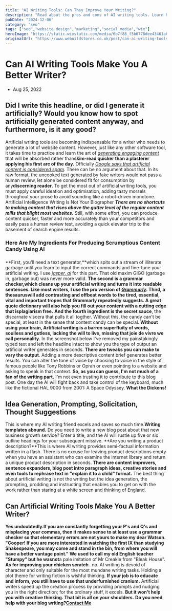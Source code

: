 ```yaml
---
title: "AI Writing Tools: Can They Improve Your Writing?"
description: "Read about the pros and cons of AI writing tools. Learn how AI can help you write with more panache, dash and brio than your competitors."
pubDate: "2024-12-06"
category: "seo"
tags: ["seo","website design","marketing","social media","wix"]
heroImage: "https://static.wixstatic.com/media/6b7f88_f5b6778dee43461ab0a8c9d0e6471f42~mv2.jpg/v1/fill/w_740,h_420,al_c,q_90,usm_0.66_1.00_0.01,enc_avif,quality_auto/6b7f88_f5b6778dee43461ab0a8c9d0e6471f42~mv2.jpg"
originalUrl: "https://www.webuildstores.co.uk/post/can-ai-writing-tools-make-you-a-better-writer"
---
```


# Can AI Writing Tools Make You A Better Writer?
 * Aug 25, 2022
## Did I write this headline, or did I generate it artificially? Would you know how to spot artificially generated content anyway, and furthermore, is it any good?
Artificial writing tools are becoming indispensable for a writer who needs to generate a lot of website content. However, just like any other software tool, it takes time to practice and learn the art of [_generating engaging content_](https://www.webuildstores.co.uk/blog-writing) that will be absorbed rather than**skim-read quicker than a plasterer applying his first arc of the day.**
Officially [_Google says that artificial content is considered spam_](https://www.searchenginejournal.com/google-says-ai-generated-content-is-against-guidelines/444916/). There can be no argument about that. In its raw format, the uncooked text generated by fake writers would not pass a human review, let alone be considered fit for consumption by any**discerning reader**.
To get the most out of artificial writing tools, you must apply careful ideation and optimisation, adding tasty morsels throughout your prose to avoid sounding like a robot-driven monotone.
Artificial Intelligence Writing Is Not Your Biographer
**_There are no shortcuts to making content that rises above the gutter level of the regular content mills that blight most websites._**
Still, with some effort, you can produce content quicker, faster and more accurately than your competitors and easily pass a human review test, avoiding a quick elevator trip to the basement of search engine results.
### Here Are My Ingredients For Producing Scrumptious Content Candy Using AI
###
**First, you'll need a text generator,**which spits out a stream of illiterate garbage until you learn to input the correct commands and fine-tune your artificial writing. I use [_jasper. ai_](https://www.jasper.ai) for this part. That old maxim GIGO (garbage in, garbage out) was never more valid.
**The second is a grammar checker,**which cleans up your artificial writing and turns it into readable sentences. Like most writers, I use the pro version of [_Grammarly_](https://www.grammarly.com).
**Third, a thesaurus**will add contrasting and offbeat words to the tired, essential, vital and important tropes that Grammarly repeatedly suggests. A great quote dictionary will also help you fill out your content with a cutting edge that is**plagiarism free.**
**And the fourth ingredient is the secret sauce**, the discarnate viscera that pulls it all togther.
Without this, the candy can't be special, at least in the sense that content candy can be special.
**Without using your brain, Artificial writing is a barren superfluity of words, soulless and gutless, lacking the will to live, missing that joie de vivre we call personality.**
In the screenshot below I've removed my painstakingly typed text and left the headline intact to show you the type of output an artificial writer generates in seconds.
**There are tweaks you can make to vary the output**. Adding a more descriptive content brief generates better results. You can alter the tone of voice by choosing to voice in the style of famous people like Tony Robbins or Oprah or even pointing to a website and asking to speak in that context.
**So, as you can guess, I'm not much of a fan of the writing part.**
I'm not even trusting it to contribute to this blog post. One day the AI will fight back and take control of the keyboard, much like the fictional HAL 9000 from 2001: A Space Odyssey.
**What the Dickens!**
## Idea Generation, Prompting, Solicitation, Thought Suggestions
This is where my AI writing friend excels and saves so much time.**Writing templates abound.**
Do you need to write a new blog post about that new business growth service? Enter a title, and the AI will rustle up five or six outline headings for your subsequent missive.
**Are you writing a product description?**This is where AI writing provides semi-factual information written in a flash.
There is no excuse for leaving product descriptions empty when you have an assistant who can examine the internet library and return a unique product description in seconds.
**There are content improvers, sentence expanders, blog post intro paragraph ideas, creative stories and even tools to rephrase text in "explain it to a child" format.**
The best thing about artificial writing is not the writing but the idea generation, the prompting, prodding and instructing that enables you to get on with the work rather than staring at a white screen and thinking of England.
## Can Artificial Writing Tools Make You A Better Writer?
**Yes undoubtedly.**If you are constantly forgetting your P's and Q's and misplacing your commas, then it makes sense to at least use a grammar checker so that elementary errors are not yours to make my dear Watson.
**"Cooper! If you are more interested in watching the first IX than studying Shakespeare, you may come and stand in the bin, from where you will have a better vantage point."**
We used to call my old English teacher "Stumpy" but he was**not**a pale imitation of Mr Creakle from "Bleak House".
**As for improving your chicken scratch**\- no. AI writing is devoid of character and only suitable for the most mundane writing tasks. Holding a plot theme for writing fiction is wishful thinking.
**If your job is to educate and inform, you still have to use that underfurnished cranium.**
Artificial writers speed up the creation process by providing prompts and nudging you in the right direction; for the ordinary stuff, it excels.
**But it won't help you with creative thinking. That bit is all on your shoulders.**
**Do you need help with your blog writing?**[**Contact Me**](https://www.webuildstores.co.uk/contact)

